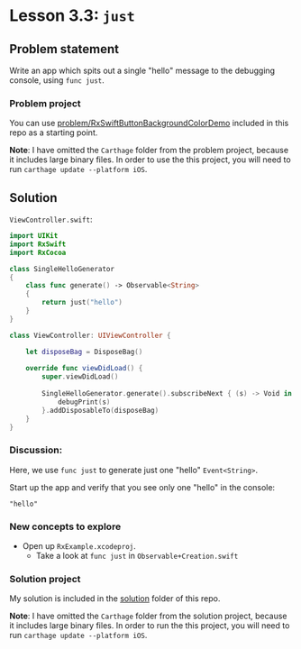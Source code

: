 # Lesson 3.3: `just`

## Problem statement

Write an app which spits out a single "hello" message to the debugging console, using `func just`.

### Problem project

You can use [problem/RxSwiftButtonBackgroundColorDemo](problem/RxSwiftButtonBackgroundColorDemo) included in this repo as a starting point.

**Note**: I have omitted the `Carthage` folder from the problem project, because it includes large binary files.  In order to use the this project, you will need to run `carthage update --platform iOS`.

## Solution

`ViewController.swift`:

```swift
import UIKit
import RxSwift
import RxCocoa

class SingleHelloGenerator
{
    class func generate() -> Observable<String>
    {
        return just("hello")
    }
}

class ViewController: UIViewController {

    let disposeBag = DisposeBag()
    
    override func viewDidLoad() {
        super.viewDidLoad()
        
        SingleHelloGenerator.generate().subscribeNext { (s) -> Void in
            debugPrint(s)
        }.addDisposableTo(disposeBag)
    }
}
```

### Discussion:

Here, we use `func just` to generate just one "hello" `Event<String>`.

Start up the app and verify that you see only one "hello" in the console:

```
"hello"
```

### New concepts to explore

* Open up `RxExample.xcodeproj`.
  * Take a look at `func just` in `Observable+Creation.swift`

### Solution project

My solution is included in the [solution](solution) folder of this repo.

**Note**: I have omitted the `Carthage` folder from the solution project, because it includes large binary files.  In order to run the this project, you will need to run `carthage update --platform iOS`.

